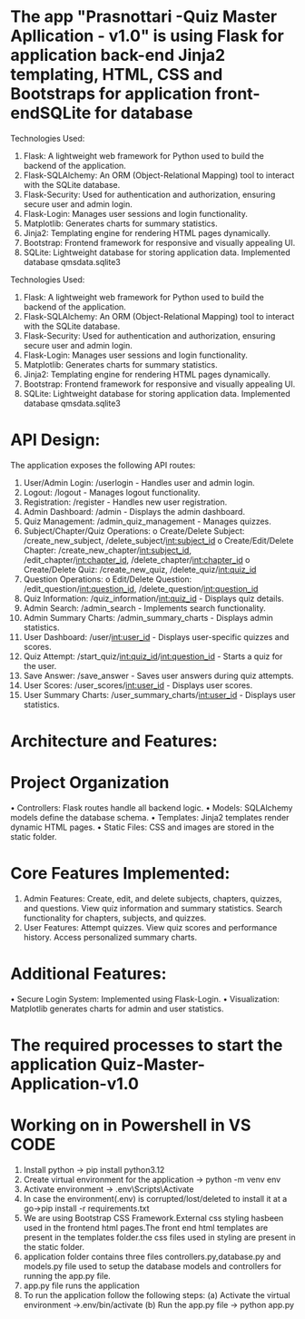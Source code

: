 # The app "Prasnottari -Quiz Master Apllication - v1.0" is using Flask for application back-end Jinja2 templating, HTML, CSS and Bootstraps for application front-endSQLite for database 

Technologies Used:
1.	Flask: A lightweight web framework for Python used to build the backend of the application.
2.	Flask-SQLAlchemy: An ORM (Object-Relational Mapping) tool to interact with the SQLite database.
3.	Flask-Security: Used for authentication and authorization, ensuring secure user and admin login.
4.	Flask-Login: Manages user sessions and login functionality.
5.	Matplotlib: Generates charts for summary statistics.
6.	Jinja2: Templating engine for rendering HTML pages dynamically.
7.	Bootstrap: Frontend framework for responsive and visually appealing UI.
8.	SQLite: Lightweight database for storing application data. Implemented database qmsdata.sqlite3

Technologies Used:
1.	Flask: A lightweight web framework for Python used to build the backend of the application.
2.	Flask-SQLAlchemy: An ORM (Object-Relational Mapping) tool to interact with the SQLite database.
3.	Flask-Security: Used for authentication and authorization, ensuring secure user and admin login.
4.	Flask-Login: Manages user sessions and login functionality.
5.	Matplotlib: Generates charts for summary statistics.
6.	Jinja2: Templating engine for rendering HTML pages dynamically.
7.	Bootstrap: Frontend framework for responsive and visually appealing UI.
8.	SQLite: Lightweight database for storing application data. Implemented database qmsdata.sqlite3

# API Design:
The application exposes the following API routes:
1.	User/Admin Login: /userlogin - Handles user and admin login.
2.	Logout: /logout - Manages logout functionality.
3.	Registration: /register - Handles new user registration.
4.	Admin Dashboard: /admin - Displays the admin dashboard.
5.	Quiz Management: /admin_quiz_management - Manages quizzes.
6.	Subject/Chapter/Quiz Operations:
o	Create/Delete Subject: /create_new_subject, /delete_subject/<int:subject_id>
o	Create/Edit/Delete Chapter: /create_new_chapter/<int:subject_id>, /edit_chapter/<int:chapter_id>, /delete_chapter/<int:chapter_id>
o	Create/Delete Quiz: /create_new_quiz, /delete_quiz/<int:quiz_id>
7.	Question Operations:
o	Edit/Delete Question: /edit_question/<int:question_id>, /delete_question/<int:question_id>
8.	Quiz Information: /quiz_information/<int:quiz_id> - Displays quiz details.
9.	Admin Search: /admin_search - Implements search functionality.
10.	Admin Summary Charts: /admin_summary_charts - Displays admin statistics.
11.	User Dashboard: /user/<int:user_id> - Displays user-specific quizzes and scores.
12.	Quiz Attempt: /start_quiz/<int:quiz_id>/<int:question_id> - Starts a quiz for the user.
13.	Save Answer: /save_answer - Saves user answers during quiz attempts.
14.	User Scores: /user_scores/<int:user_id> - Displays user scores.
15.	User Summary Charts: /user_summary_charts/<int:user_id> - Displays user statistics.

# Architecture and Features:
# Project Organization
•	Controllers: Flask routes handle all backend logic.
•	Models: SQLAlchemy models define the database schema.
•	Templates: Jinja2 templates render dynamic HTML pages.
•	Static Files: CSS and images are stored in the static folder.

# Core Features Implemented:
1.	Admin Features: Create, edit, and delete subjects, chapters, quizzes, and questions. View quiz information and summary statistics. Search functionality for chapters, subjects, and quizzes.
2.	User Features: Attempt quizzes. View quiz scores and performance history. Access personalized summary charts.
# Additional Features:
•	Secure Login System: Implemented using Flask-Login.
•	Visualization: Matplotlib generates charts for admin and user statistics.


# The required processes to start the application Quiz-Master-Application-v1.0
# Working on in Powershell in VS CODE
1. Install python -> pip install python3.12
2. Create virtual environment for the application -> python -m venv env
3. Activate environment -> .env\Scripts\Activate
4. In case the environment(.env) is corrupted/lost/deleted to install it at a go->pip install -r requirements.txt
5. We are using Bootstrap CSS Framework.External css styling hasbeen used in the frontend html pages.The front end html templates are present in the templates folder.the css files used in styling are present in the static folder.
6. application folder contains three files controllers.py,database.py and models.py file used to setup the database models and controllers for running the app.py file.
7. app.py file runs the application
8. To run the application follow the following steps:
    (a) Activate the virtual environment ->.env/bin/activate
    (b) Run the app.py file -> python app.py